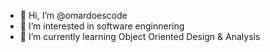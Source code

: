 - 👋 Hi, I’m @omardoescode
- 👀 I’m interested in software enginnering
- 🌱 I’m currently learning Object Oriented Design & Analysis

<!---
omardoescode/omardoescode is a ✨ special ✨ repository because its `README.md` (this file) appears on your GitHub profile.
You can click the Preview link to take a look at your changes.
--->
